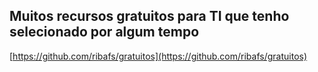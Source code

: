 ## Muitos recursos gratuitos para TI que tenho selecionado por algum tempo

[https://github.com/ribafs/gratuitos](https://github.com/ribafs/gratuitos)
